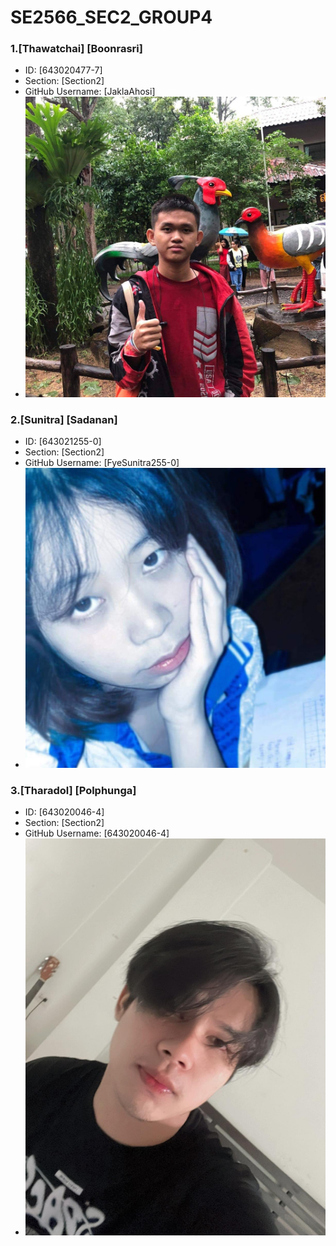 # SE2566_SEC2_GROUP4

### 1.[Thawatchai] [Boonrasri]
   - ID: [643020477-7]
   - Section: [Section2]
   - GitHub Username: [JaklaAhosi]
   - ![[Thawatchai] [Boonrasri]](./media/Jaklapic.jpg)

### 2.[Sunitra] [Sadanan]
   - ID: [643021255-0]
   - Section: [Section2]
   - GitHub Username: [FyeSunitra255-0]
   - ![[Sunitra] [Sadanan]](./media/sunitra.jpeg)

### 3.[Tharadol] [Polphunga]
   - ID: [643020046-4]
   - Section: [Section2]
   - GitHub Username: [643020046-4]
   - ![[Tharadol] [Polphunga]](media/tharadol.jpg)
